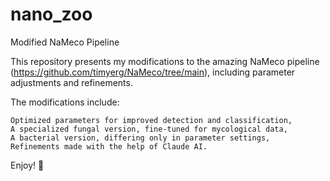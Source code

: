 # nano_zoo
Modified NaMeco Pipeline

This repository presents my modifications to the amazing NaMeco pipeline (https://github.com/timyerg/NaMeco/tree/main), including parameter adjustments and refinements.

The modifications include:

    Optimized parameters for improved detection and classification,
    A specialized fungal version, fine-tuned for mycological data,
    A bacterial version, differing only in parameter settings,
    Refinements made with the help of Claude AI.

Enjoy! 🚀
